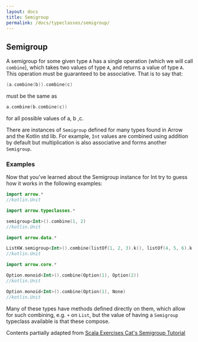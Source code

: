 ```yaml
---
layout: docs
title: Semigroup
permalink: /docs/typeclasses/semigroup/
---
```


## Semigroup

A semigroup for some given type `A` has a single operation (which we will call `combine`), which takes two values of type `A`, and returns a value of type `A`. This operation must be guaranteed to be associative. That is to say that:

```kotlin
(a.combine(b)).combine(c)
```

must be the same as

```kotlin
a.combine(b.combine(c))
```

for all possible values of a, b ,c.

There are instances of `Semigroup` defined for many types found in Arrow and the Kotlin std lib. 
For example, `Int` values are combined using addition by default but multiplication is also associative and forms another `Semigroup`.

### Examples

Now that you've learned about the Semigroup instance for Int try to guess how it works in the following examples:

```kotlin
import arrow.*
//kotlin.Unit
```

```kotlin
import arrow.typeclasses.*

semigroup<Int>().combine(1, 2)
//kotlin.Unit
```

```kotlin
import arrow.data.*

ListKW.semigroup<Int>().combine(listOf(1, 2, 3).k(), listOf(4, 5, 6).k())
//kotlin.Unit
```

```kotlin
import arrow.core.*

Option.monoid<Int>().combine(Option(1), Option(2))
//kotlin.Unit
```

```kotlin
Option.monoid<Int>().combine(Option(1), None)
//kotlin.Unit
```

Many of these types have methods defined directly on them, which allow for such combining, e.g. `+` on `List`, but the value of having a `Semigroup` typeclass available is that these compose.

Contents partially adapted from [Scala Exercises Cat's Semigroup Tutorial](https://www.scala-exercises.org/cats/semigroup)
